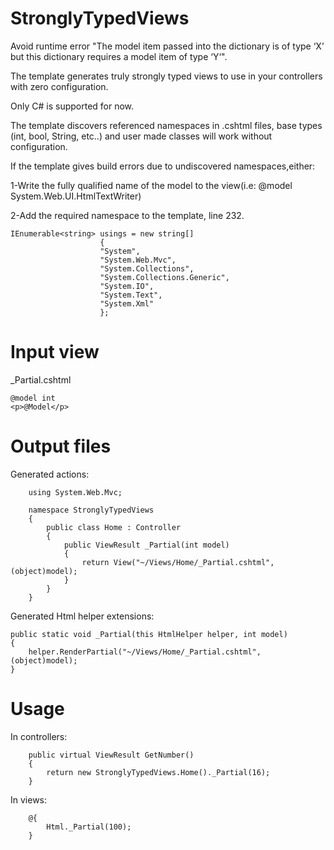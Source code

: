 StronglyTypedViews
==================

Avoid runtime error "The model item passed into the dictionary is of type ‘X’ but this dictionary requires a model item of type ‘Y‘".

The template generates truly strongly typed views to use in your controllers with zero configuration.

Only C# is supported for now.

The template discovers referenced namespaces in .cshtml files, base types (int, bool, String, etc..) and user made classes will work without configuration.

If the template gives build errors due to undiscovered namespaces,either:

1-Write the fully qualified name of the model to the view(i.e: @model System.Web.UI.HtmlTextWriter)

2-Add the required namespace to the template, line 232.

	IEnumerable<string> usings = new string[]
	                    {
	                    "System",
	                    "System.Web.Mvc",
	                    "System.Collections",
	                    "System.Collections.Generic",
	                    "System.IO",
	                    "System.Text",
	                    "System.Xml"
	                    };
Input view
==================

_Partial.cshtml
	
	@model int
	<p>@Model</p>

Output files
==================

Generated actions:

        using System.Web.Mvc;
        
        namespace StronglyTypedViews
        {
            public class Home : Controller
            {
                public ViewResult _Partial(int model)
                {
                    return View("~/Views/Home/_Partial.cshtml", (object)model);
                }
            }
        }

Generated Html helper extensions:

	public static void _Partial(this HtmlHelper helper, int model)
	{
		helper.RenderPartial("~/Views/Home/_Partial.cshtml", (object)model);
	}
Usage
==================
In controllers:

        public virtual ViewResult GetNumber()
        {
            return new StronglyTypedViews.Home()._Partial(16);
        }
        
In views:

	    @{
	        Html._Partial(100);
	    }
